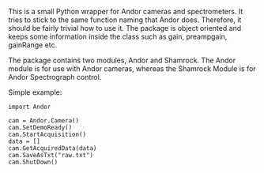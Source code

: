 ﻿This is a small Python wrapper for Andor cameras and spectrometers. It tries to stick to the same function naming that Andor does. 
Therefore, it should be fairly trivial how to use it.
The package is object oriented and keeps some information inside the class such as gain, preampgain, gainRange etc.

The package contains two modules, Andor and Shamrock. The Andor module is for use with Andor cameras, whereas the Shamrock Module is for Andor Spectrograph control.

Simple example:

```
import Andor

cam = Andor.Camera()
cam.SetDemoReady()
cam.StartAcquisition()
data = []
cam.GetAcquiredData(data)
cam.SaveAsTxt("raw.txt")
cam.ShutDown()
```